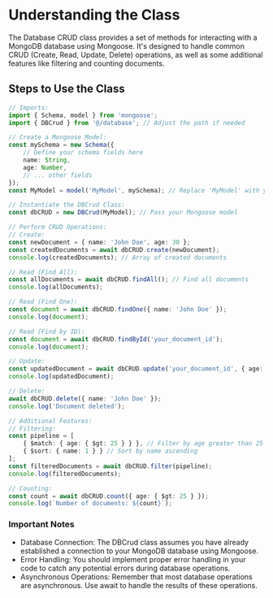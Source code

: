 # Understanding the Class

The Database CRUD class provides a set of methods for interacting with a MongoDB database using Mongoose. It's designed to handle common CRUD (Create, Read, Update, Delete) operations, as well as some additional features like filtering and counting documents.

## Steps to Use the Class

```ts
// Imports:
import { Schema, model } from 'mongoose';
import { DBCrud } from '@/database'; // Adjust the path if needed

// Create a Mongoose Model:
const mySchema = new Schema({
    // Define your schema fields here
    name: String,
    age: Number,
    // ... other fields
});
const MyModel = model('MyModel', mySchema); // Replace 'MyModel' with your model name

// Instantiate the DBCrud Class:
const dbCRUD = new DBCrud(MyModel); // Pass your Mongoose model

// Perform CRUD Operations:
// Create:
const newDocument = { name: 'John Doe', age: 30 };
const createdDocuments = await dbCRUD.create(newDocument);
console.log(createdDocuments); // Array of created documents

// Read (Find All):
const allDocuments = await dbCRUD.findAll(); // Find all documents
console.log(allDocuments);

// Read (Find One):
const document = await dbCRUD.findOne({ name: 'John Doe' });
console.log(document);

// Read (Find by ID):
const document = await dbCRUD.findById('your_document_id');
console.log(document);

// Update:
const updatedDocument = await dbCRUD.update('your_document_id', { age: 35 });
console.log(updatedDocument);

// Delete:
await dbCRUD.delete({ name: 'John Doe' });
console.log('Document deleted');

// Additional Features:
// Filtering:
const pipeline = [
    { $match: { age: { $gt: 25 } } }, // Filter by age greater than 25
    { $sort: { name: 1 } } // Sort by name ascending
];
const filteredDocuments = await dbCRUD.filter(pipeline);
console.log(filteredDocuments);

// Counting:
const count = await dbCRUD.count({ age: { $gt: 25 } });
console.log(`Number of documents: ${count}`);
```

### Important Notes

- Database Connection: The DBCrud class assumes you have already established a connection to your MongoDB database using Mongoose.
- Error Handling: You should implement proper error handling in your code to catch any potential errors during database operations.
- Asynchronous Operations: Remember that most database operations are asynchronous. Use await to handle the results of these operations.
